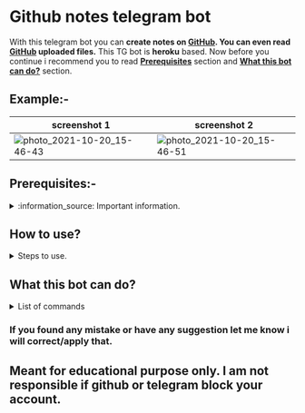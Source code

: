 # Github notes telegram bot

With this telegram bot you can **create notes on [GitHub](https://www.github.com). You can even read [GitHub](https://www.github.com) uploaded files.** This TG bot is **heroku** based. Now before you continue i recommend you to read [**Prerequisites**](https://github.com/whitehatjrchintu/githubnotestelegrambot#Prerequisites-) section and [**What this bot can do?**](https://github.com/whitehatjrchintu/githubnotestelegrambot#What-this-bot-can-do) section.

## Example:-

screenshot 1 | screenshot 2
--- | ---
![photo_2021-10-20_15-46-43](https://user-images.githubusercontent.com/74552895/146566657-bd745d26-fc96-46a5-807d-ab955dedd89c.PNG) | ![photo_2021-10-20_15-46-51](https://user-images.githubusercontent.com/74552895/146566675-f9fa4f59-4ecd-4be3-8aac-bc9d00c2cfc4.PNG)


## Prerequisites:-
<details>
<summary>
  :information_source: Important information.
</summary>

  1. Create account on [GitHub](https://www.github.com) (if you haven't for only this script. i will recomment not to use personal account.).
  2. Create account on [Heroku](https://dashboard.heroku.com) (if you haven't).
  3. Create account on [Telegram](https://web.telegram.org) (if you haven't).
  4. Go to [my.telegram.org/auth](https://my.telegram.org/auth), login and create app. Check [how to create app on telegram](https://core.telegram.org/api/obtaining_api_id). Now save api_id and api_hash which you got from [my.telegram.org/auth](https://my.telegram.org/auth).
  5. Create a telegram bot by using [Bot Father](https://t.me/botfather). Check [how to create bot in telegram](https://core.telegram.org/bots#3-how-do-i-create-a-bot). [Bot Father](https://t.me/botfather) will give you bot token save that token.
  6. Create repository on GitHub and create/upload an empty file in the same repository.
  7. Create GitHub access token. Check [how to create GitHub access token](https://docs.github.com/en/authentication/keeping-your-account-and-data-secure/creating-a-personal-access-token). Now save GitHub access token.
  8. So now you have saved **six** things:-
		- api_id
		- api_hash
		- bot_token
		- github_access_token
		- github_repository_link
		- file_name_from_same_repository
</details>

## How to use?
<details>
  <summary>
    Steps to use.
  </summary>
	
#### Step 1:
- Just git clone this repository.

   `git clone https://github.com/whitehatjrchintu/githubnotestelegrambot.git`
   
   `cd githubnotestelegrambot`

- Or download this [repository](https://github.com/whitehatjrchintu/githubnotestelegrambot/archive/main.zip) as zip.
#### Step 2:
- Now create repository (i will recommend to create private repository.) in your github account and upload all files.
#### Step 3:
- Copy your github repository's link and paste after **?template=** in this link `https://www.heroku.com/deploy/?template=`. Like this:-

   `https://www.heroku.com/deploy/?template=https://github.com/whitehatjrchintu/githubnotestelegrambot`
#### Step 5:
- Now enter App name in **app_name** and **api_id**, **api_hash**, **bot_token**, **github_access_token**, **github_repository_link** and your **file_name_from_same_repository** which you saved in above steps, in **respective** asked field. Then click **Deploy app**.
#### Step 6:
- Finally go to your bot, click start button and save your notes.
</details>

## What this bot can do?
<details>
	<summary>
		List of commands
	</summary>
	

|commands|mean|
|---|---|
|#ls|list files that are in your github current repository.|
|#read notes.txt|read a particular file which is available in your current repository.|
|simple message|send a simple text/message and it will copy that text/message content into notes.txt|
|a txt file|send a txt file and it will copy that txt file's content into notes.txt|
	
</details>

### If you found any mistake or have any suggestion let me know i will correct/apply that.	
## Meant for educational purpose only. I am not responsible if github or telegram block your account.

